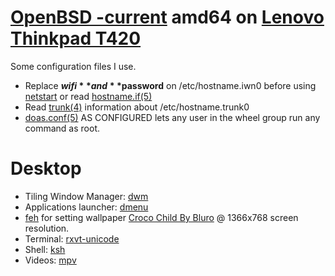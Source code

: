 # [OpenBSD -current](https://www.openbsd.org/faq/current.html) amd64 on [Lenovo Thinkpad T420](http://shop.lenovo.com/us/en/laptops/thinkpad/t-series/t420s/)

Some configuration files I use.

* Replace **$wifi** and **$password** on /etc/hostname.iwn0 before using [netstart](http://man.openbsd.org/netstart) or read [hostname.if(5)](http://man.openbsd.org/hostname.if)
* Read [trunk(4)](http://man.openbsd.org/trunk) information about /etc/hostname.trunk0
* [doas.conf(5)](http://man.openbsd.org/doas.conf) AS CONFIGURED lets any user in the wheel group run any command as root.

# Desktop
* Tiling Window Manager: [dwm](http://dwm.suckless.org/)
* Applications launcher: [dmenu](http://tools.suckless.org/dmenu/)
* [feh](https://feh.finalrewind.org/) for setting wallpaper [Croco Child By Bluro](https://interfacelift.com/wallpaper/details/3922/croco_child.html) @ 1366x768 screen resolution.
* Terminal: [rxvt-unicode](http://software.schmorp.de/pkg/rxvt-unicode.html)
* Shell: [ksh](http://man.openbsd.org/ksh)
* Videos: [mpv](https://mpv.io/)
